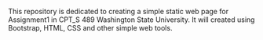 This repository is dedicated to creating a simple static web page
for Assignment1 in CPT_S 489 Washington State University.
It will created using Bootstrap, HTML, CSS and other simple web tools.